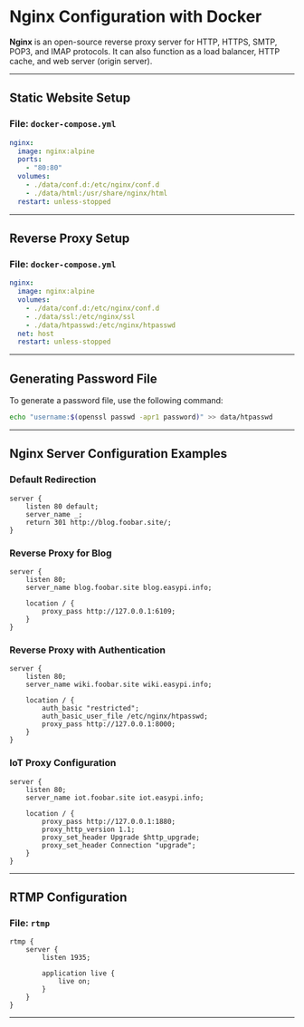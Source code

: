# Nginx Configuration with Docker

**Nginx** is an open-source reverse proxy server for HTTP, HTTPS, SMTP, POP3, and IMAP protocols. It can also function as a load balancer, HTTP cache, and web server (origin server).

---

## Static Website Setup

### File: `docker-compose.yml`
```yaml
nginx:
  image: nginx:alpine
  ports:
    - "80:80"
  volumes:
    - ./data/conf.d:/etc/nginx/conf.d
    - ./data/html:/usr/share/nginx/html
  restart: unless-stopped
```

---

## Reverse Proxy Setup

### File: `docker-compose.yml`
```yaml
nginx:
  image: nginx:alpine
  volumes:
    - ./data/conf.d:/etc/nginx/conf.d
    - ./data/ssl:/etc/nginx/ssl
    - ./data/htpasswd:/etc/nginx/htpasswd
  net: host
  restart: unless-stopped
```

---

## Generating Password File

To generate a password file, use the following command:

```bash
echo "username:$(openssl passwd -apr1 password)" >> data/htpasswd
```

---

## Nginx Server Configuration Examples

### Default Redirection
```nginx
server {
    listen 80 default;
    server_name _;
    return 301 http://blog.foobar.site/;
}
```

### Reverse Proxy for Blog
```nginx
server {
    listen 80;
    server_name blog.foobar.site blog.easypi.info;

    location / {
        proxy_pass http://127.0.0.1:6109;
    }
}
```

### Reverse Proxy with Authentication
```nginx
server {
    listen 80;
    server_name wiki.foobar.site wiki.easypi.info;

    location / {
        auth_basic "restricted";
        auth_basic_user_file /etc/nginx/htpasswd;
        proxy_pass http://127.0.0.1:8000;
    }
}
```

### IoT Proxy Configuration
```nginx
server {
    listen 80;
    server_name iot.foobar.site iot.easypi.info;

    location / {
        proxy_pass http://127.0.0.1:1880;
        proxy_http_version 1.1;
        proxy_set_header Upgrade $http_upgrade;
        proxy_set_header Connection "upgrade";
    }
}
```

---

## RTMP Configuration

### File: `rtmp`
```nginx
rtmp {
    server {
        listen 1935;

        application live {
            live on;
        }
    }
}
```
---

